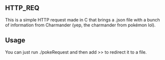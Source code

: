 ## HTTP_REQ

This is a simple HTTP request made in C that brings a .json file with a bunch of information from Charmander (yep, the charmander from pokémon lol).

## Usage

You can just run ./pokeRequest and then add >> to redirect it to a file.
